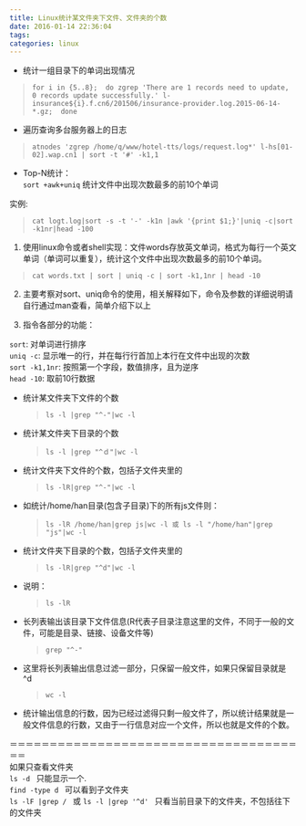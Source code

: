 ```yaml
---
title: Linux统计某文件夹下文件、文件夹的个数
date: 2016-01-14 22:36:04
tags: 
categories: linux
---
```


- 统计一组目录下的单词出现情况


>`
	for i in {5..8}; 
     do zgrep 'There are 1 records need to update, 0 records update successfully.' l-insurance${i}.f.cn6/201506/insurance-provider.log.2015-06-14-*.gz; 
   done
>`


- 遍历查询多台服务器上的日志

>`atnodes 'zgrep /home/q/www/hotel-tts/logs/request.log*' l-hs[01-02].wap.cn1 | sort -t '#' -k1,1`


- Top-N统计：  
`sort +awk+uniq` 统计文件中出现次数最多的前10个单词  

实例:  
>`cat logt.log|sort -s -t '-' -k1n |awk '{print $1;}'|uniq -c|sort -k1nr|head -100`

1. 使用linux命令或者shell实现：文件words存放英文单词，格式为每行一个英文单词（单词可以重复），统计这个文件中出现次数最多的前10个单词。  

>`cat words.txt | sort | uniq -c | sort -k1,1nr | head -10`
>

2. 主要考察对sort、uniq命令的使用，相关解释如下，命令及参数的详细说明请自行通过man查看，简单介绍下以上  

3. 指令各部分的功能：

`sort`:  对单词进行排序  
`uniq -c`:  显示唯一的行，并在每行行首加上本行在文件中出现的次数  
`sort -k1,1nr`:  按照第一个字段，数值排序，且为逆序  
`head -10`:  取前10行数据  

- 统计某文件夹下文件的个数

	>`ls -l |grep "^-"|wc -l`

- 统计某文件夹下目录的个数

	>`ls -l |grep "^ｄ"|wc -l`

- 统计文件夹下文件的个数，包括子文件夹里的

	>`ls -lR|grep "^-"|wc -l`

- 如统计/home/han目录(包含子目录)下的所有js文件则：

	>`ls -lR /home/han|grep js|wc -l 或 ls -l "/home/han"|grep "js"|wc -l`

- 统计文件夹下目录的个数，包括子文件夹里的

	>`ls -lR|grep "^d"|wc -l`

- 说明：

	>`ls -lR`

- 长列表输出该目录下文件信息(R代表子目录注意这里的文件，不同于一般的文件，可能是目录、链接、设备文件等)

	>`grep "^-"`

- 这里将长列表输出信息过滤一部分，只保留一般文件，如果只保留目录就是 ^d

	>`wc -l`

- 统计输出信息的行数，因为已经过滤得只剩一般文件了，所以统计结果就是一般文件信息的行数，又由于一行信息对应一个文件，所以也就是文件的个数。
 
 
＝＝＝＝＝＝＝＝＝＝＝＝＝＝＝＝＝＝＝＝＝＝＝＝＝＝＝＝＝＝＝＝＝＝＝＝＝＝  
如果只查看文件夹  
`ls -d ` 只能显示一个.  
`find -type d `   可以看到子文件夹  
`ls -lF |grep / `   或 `ls -l |grep '^d' ` 只看当前目录下的文件夹，不包括往下的文件夹